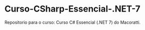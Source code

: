# Curso-CSharp-Essencial-.NET-7
Repositorio para o curso: Curso C# Essencial (.NET 7) do Macoratti.
